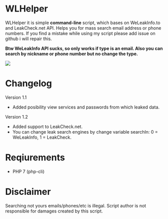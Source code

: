 # WLHelper

WLHelper it is simple **command-line** script, which bases on WeLeakInfo.to and LeakCheck.net API.
Helps you for mass search email address or phone numbers.
If you find a mistake while using my script please add issue on github i will repair this.

**Btw WeLeakInfo API sucks, so only works if type is an email. Also you can search by nickname or phone number but no change the type.**

![](https://i.ibb.co/kqGGMdZ/wlhelper.png)

# Changelog

Version 1.1
- Added posibility view services and passwords from which leaked data.

Version 1.2
- Added support to LeakCheck.net. 
- You can change leak search engines by change variable searchIn: 0 = WeLeakInfo, 1 = LeakCheck.

# Reqiurements

- PHP 7 (php-cli)

# Disclaimer

Searching not yours emails/phones/etc is illegal. 
Script author is not responsible for damages created by this script.
